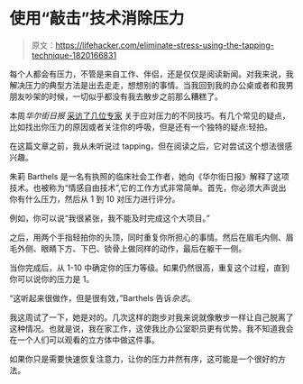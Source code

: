 # 使用“敲击”技术消除压力

> 原文：<https://lifehacker.com/eliminate-stress-using-the-tapping-technique-1820166831>

每个人都会有压力，不管是来自工作、伴侣，还是仅仅是阅读新闻。对我来说，我解决压力的典型方法是出去走走，想想别的事情。当我回到我的办公桌或者和我男朋友吵架的时候，一切似乎都没有我去散步之前那么糟糕了。



本周*华尔街日报* [采访了几位专家](https://www.wsj.com/articles/seven-ways-to-reduce-stress-in-anxious-times-1508776722?mod=fbads) 关于应对压力的不同技巧。有几个常见的疑点，比如找出你压力的原因或者关注你的呼吸，但是还有一个独特的疑点:轻拍。

在这篇文章之前，我从未听说过 tapping，但在阅读之后，它对尝试这个想法很感兴趣。

朱莉 Barthels 是一名有执照的临床社会工作者，她向《华尔街日报》解释了这项技术。也被称为“情感自由技术”,它的工作方式非常简单。首先，你必须大声说出你有什么压力，然后从 1 到 10 对压力进行评分。

例如，你可以说“我很紧张，我不能及时完成这个大项目。”

之后，用两个手指轻拍你的头顶，同时重复你所担心的事情。然后在眉毛内侧、眉毛外侧、眼睛下方、下巴、锁骨上做同样的动作，最后在躯干一侧。

当你完成后，从 1-10 中确定你的压力等级。如果仍然很高，重复这个过程，直到你可以说你的压力是 1。

“这听起来很做作，但是很有效，”Barthels 告诉*杂志*。

我这周试了一下，她是对的。几次这样的跑步对我来说就像散步一样让自己脱离了这种情况。也就是说，我在家工作，这使我比办公室职员更有优势。我不知道我会在一个人们可以观看的立方体中做这件事。

如果你只是需要快速恢复注意力，让你的压力井然有序，这可能是一个很好的方法。